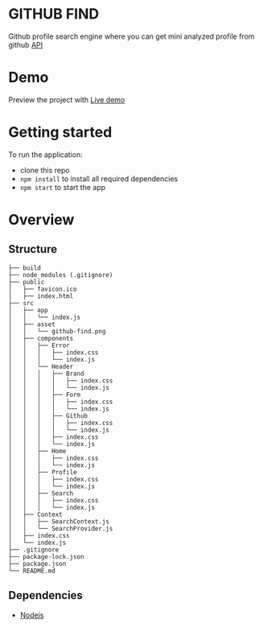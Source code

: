 # GITHUB FIND

Github profile search engine where you can get mini analyzed profile from github [API](https://api.github.com)

# Demo

Preview the project with [Live demo](https://eclectic-hamster-b6841d.netlify.app)

# Getting started

To run the application:

- clone this repo
- <code>npm install</code> to install all required dependencies
- <code>npm start</code> to start the app

# Overview

## Structure

```
├── build
├── node_modules (.gitignore)
├── public
│   ├── favicon.ico
│   ├── index.html
├── src
│   ├── app
│   │   └── index.js
│   ├── asset
│   │   └── github-find.png
│   ├── components
│   │   ├── Error
│   │   │   ├── index.css
│   │   │   └── index.js
│   │   └── Header
│   │   │   ├── Brand
│   │   │   │   ├── index.css
│   │   │   │   └── index.js
│   │   │   ├── Form
│   │   │   │   ├── index.css
│   │   │   │   └── index.js
│   │   │   ├── Github
│   │   │   │   ├── index.css
│   │   │   │   └── index.js
│   │   │   ├── index.css
│   │   │   └── index.js
│   │   ├── Home
│   │   │   ├── index.css
│   │   │   └── index.js
│   │   ├── Profile
│   │   │   ├── index.css
│   │   │   └── index.js
│   │   ├── Search
│   │   │   ├── index.css
│   │   │   └── index.js
│   ├── Context
│   │   ├── SearchContext.js
│   │   └── SearchProvider.js
│   ├── index.css
│   └── index.js
├── .gitignore
├── package-lock.json
├── package.json
└── README.md
```

## Dependencies

- [Nodejs](https://nodejs.org/en/)
